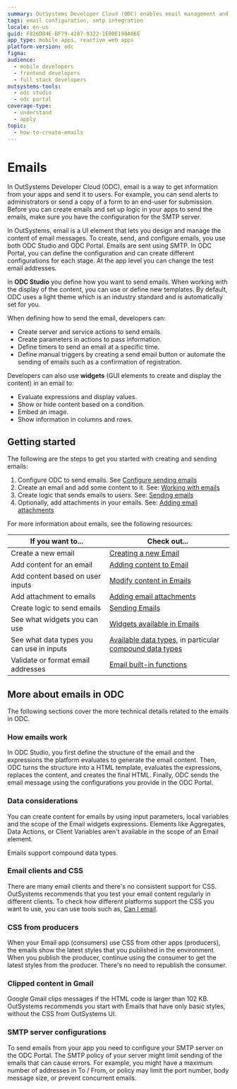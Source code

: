 ```yaml
---
summary: OutSystems Developer Cloud (ODC) enables email management and configuration through ODC Studio and ODC Portal using SMTP.
tags: email configuration, smtp integration
locale: en-us
guid: F826D84E-BF79-4287-9322-1E00E198A06E
app_type: mobile apps, reactive web apps
platform-version: odc
figma:
audience:
  - mobile developers
  - frontend developers
  - full stack developers
outsystems-tools:
  - odc studio
  - odc portal
coverage-type:
  - understand
  - apply
topic:
  - how-to-create-emails
---
```


# Emails

In OutSystems Developer Cloud (ODC), email is a way to get information from your apps and send it to users. For example, you can send alerts to administrators or send a copy of a form to an end-user for submission. Before you can create emails and set up logic in your apps to send the emails, make sure you have the configuration for the SMTP server. 

In OutSystems, email is a UI element that lets you design and manage the content of email messages. To create, send, and configure emails, you use both ODC Studio and ODC Portal. Emails are sent using SMTP. In ODC Portal, you can define the configuration and can create different configurations for each stage. At the app level you can change the test email addresses. 

In **ODC Studio** you define how you want to send emails. When working with the display of the content, you can use or define new templates. By default, ODC uses a light theme which is an industry standard and is automatically set for you.

When defining how to send the email, developers can:

* Create server and service actions to send emails.
* Create parameters in actions to pass information.
* Define timers to send an email at a specific time.
* Define manual triggers by creating a send email button or automate the sending of emails such as a confirmation of registration. 

Developers can also use **widgets** (GUI elements to create and display the content) in an email to:

* Evaluate expressions and display values.
* Show or hide content based on a condition.
* Embed an image.
* Show information in columns and rows.

## Getting started

The following are the steps to get you started with creating and sending emails:

1. Configure ODC to send emails. See [Configure sending emails](../../manage-platform-app-lifecycle/configure-emails.md)
1. Create an email and add some content to it. See: [Working with emails](working.md)
1. Create logic that sends emails to users. See: [Sending emails](sending.md)
1. Optionally, add attachments in your emails. See: [Adding email attachments](attachments.md)

For more information about emails, see the following resources:

If you want to... | Check out... |
| - | - |
| Create a new email | [Creating a new Email](working.md#create-a-new-email) | 
| Add content for an email | [Adding content to Email](working.md#add-content-to-an-email)| 
| Add content based on user inputs  | [Modify content in Emails](working.md#modify-content-in-emails)| 
| Add attachment to emails  | [Adding email attachments](attachments.md)| 
| Create logic to send emails | [Sending Emails](sending.md)| 
| See what widgets you can use  | [Widgets available in Emails](widgets.md#widgets-available-in-emails)| 
| See what data types you can use in inputs  | [Available data types](../data/data-types.md), in particular [compound data types](../data/data-types.md#compound-data-types)  | 
| Validate or format email addresses | [Email built-in functions](../../reference/built-in-functions/email.md)  | 

## More about emails in ODC

The following sections cover the more technical details related to the emails in ODC.

### How emails work

In ODC Studio, you first define the structure of the email and the expressions the platform evaluates to generate the email content. Then, ODC turns the structure into a HTML template, evaluates the expressions, replaces the content, and creates the final HTML. Finally, ODC sends the email message using the configurations you provide in the ODC Portal.

### Data considerations

You can create content for emails by using input parameters, local variables and the scope of the Email widgets expressions. Elements like Aggregates, Data Actions, or Client Variables aren't available in the scope of an Email element.

Emails support compound data types.

### Email clients and CSS

There are many email clients and there's no consistent support for CSS. OutSystems recommends that you test your email content regularly in different clients. To check how different platforms support the CSS you want to use, you can use tools such as, [Can I email](https://www.caniemail.com/).

### CSS from producers

When your Email app (consumers) use CSS from other apps (producers), the emails show the latest styles that you published in the environment. When you publish the producer, continue using the consumer to get the latest styles from the producer. There's no need to republish the consumer.

### Clipped content in Gmail

Google Gmail clips messages if the HTML code is larger than 102 KB. OutSystems recommends you start with Emails that have only basic styles, without the CSS from OutSystems UI.

### SMTP server configurations

To send emails from your app you need to configure your SMTP server on the ODC Portal. The SMTP policy of your server might limit sending of the emails that can cause errors. For example, you might have a maximum number of addresses in To / From, or policy may limit the port number, body message size, or prevent concurrent emails.

